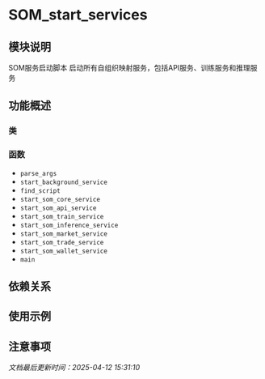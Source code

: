 # SOM_start_services

## 模块说明
SOM服务启动脚本
启动所有自组织映射服务，包括API服务、训练服务和推理服务

## 功能概述

### 类


### 函数

- `parse_args`
- `start_background_service`
- `find_script`
- `start_som_core_service`
- `start_som_api_service`
- `start_som_train_service`
- `start_som_inference_service`
- `start_som_market_service`
- `start_som_trade_service`
- `start_som_wallet_service`
- `main`

## 依赖关系

## 使用示例

## 注意事项

*文档最后更新时间：2025-04-12 15:31:10*